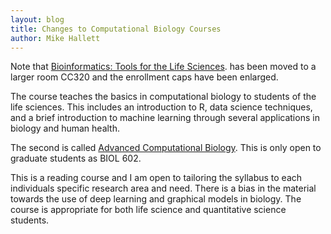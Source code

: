```yaml
---
layout: blog
title: Changes to Computational Biology Courses
author: Mike Hallett
---
```


Note that [Bioinformatics: Tools for the Life Sciences](https://www.mikehallett.science/courses/t4ls/). 
has been moved to a larger room CC320 and the enrollment caps have been enlarged.


The course teaches the basics in computational biology to students of the life sciences.
This includes an introduction to R, data science techniques, and a brief introduction to machine learning through several applications
in biology and human health.


The second is called [Advanced Computational Biology](https://www.mikehallett.science/courses/acb/).
This is only open to graduate students as BIOL 602. 

This is a reading course and I am open to tailoring the syllabus to each individuals specific research area and need. 
There is a bias in the material towards the use of deep learning and graphical models in biology.
The course is appropriate for both life science and quantitative science students.